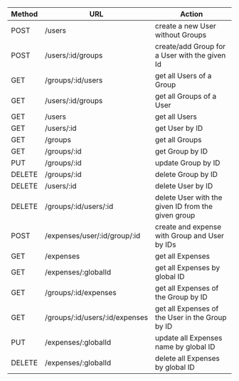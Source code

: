 | Method        | URL           | Action        |
| ------------- | ------------- | ------------- |
| POST | /users  | create a new User without Groups  |
| POST | /users/:id/groups  | create/add Group for a User  with the given Id|
| GET  | /groups/:id/users  | get all Users of a Group  |
| GET  | /users/:id/groups  | get all Groups of a User  |
| GET  | /users  | get all Users  |
| GET  | /users/:id  | get User by ID  |
| GET  | /groups  | get all Groups  |
| GET  | /groups/:id  | get Group by ID  |
| PUT  | /groups/:id  | update Group by ID  |
| DELETE  | /groups/:id  | delete Group by ID  |
| DELETE  | /users/:id  | delete User by ID  |
| DELETE  | /groups/:id/users/:id  | delete User with the given ID from the given group  |
| POST  | /expenses/user/:id/group/:id  | create and expense with Group and User by IDs |
| GET  | /expenses  | get all Expenses  |
| GET  | /expenses/:globalId  | get all Expenses by global ID  |
| GET  | /groups/:id/expenses  | get all Expenses of the Group by ID  |
| GET  | /groups/:id/users/:id/expenses  | get all Expenses of the User in the Group by ID |
| PUT  | /expenses/:globalId  | update all Expenses name by global ID  |
| DELETE  | /expenses/:globalId  | delete all Expenses by global ID  |

